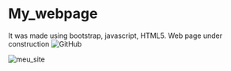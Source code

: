 # My_webpage
It was made using bootstrap, javascript, HTML5. Web page under construction
![GitHub](https://img.shields.io/github/license/demians12/My_webpage)

![meu_site](https://user-images.githubusercontent.com/42981890/102148345-09a1cc80-3e4b-11eb-96d9-2f3002a89345.gif)
